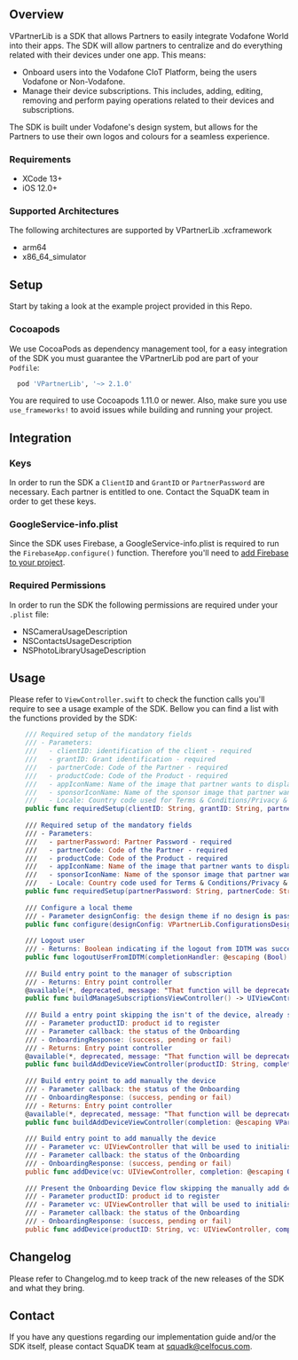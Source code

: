 ## Overview
VPartnerLib is a SDK that allows Partners to easily integrate Vodafone World into their apps.
The SDK will allow partners to centralize and do everything related with their devices under one app. This means:

- Onboard users into the Vodafone CIoT Platform, being the users Vodafone or Non-Vodafone.
- Manage their device subscriptions. This includes, adding, editing, removing and perform paying operations related to their devices and subscriptions. 

The SDK is built under Vodafone's design system, but allows for the Partners to use their own logos and colours for a seamless experience. 

### Requirements
- XCode 13+
- iOS 12.0+

### Supported Architectures
The following architectures are supported by VPartnerLib .xcframework
- arm64
- x86_64_simulator

## Setup
Start by taking a look at the example project provided in this Repo.

### Cocoapods
We use CocoaPods as dependency management tool, for a easy integration of the SDK you must guarantee the VPartnerLib pod are part of your `Podfile`:

```ruby
  pod 'VPartnerLib', '~> 2.1.0'
```

You are required to use Cocoapods 1.11.0 or newer.
Also, make sure you use `use_frameworks!` to avoid issues while building and running your project.

## Integration

### Keys
In order to run the SDK a `ClientID` and `GrantID` or `PartnerPassword` are necessary.
Each partner is entitled to one. Contact the SquaDK team in order to get these keys.

### GoogleService-info.plist
Since the SDK uses Firebase, a GoogleService-info.plist is required to run the `FirebaseApp.configure()` function. 
Therefore you'll need to [add Firebase to your project](#https://firebase.google.com/docs/ios/setup?hl=pt).

### Required Permissions
In order to run the SDK the following permissions are required under your `.plist` file:
- NSCameraUsageDescription
- NSContactsUsageDescription
- NSPhotoLibraryUsageDescription

## Usage

Please refer to `ViewController.swift` to check the function calls you'll require to see a usage example of the SDK. Bellow you can find a list with the functions provided by the SDK:

```swift
    /// Required setup of the mandatory fields
    /// - Parameters:
    ///   - clientID: identification of the client - required
    ///   - grantID: Grant identification - required
    ///   - partnerCode: Code of the Partner - required
    ///   - productCode: Code of the Product - required
    ///   - appIconName: Name of the image that partner wants to display on splashscreen - optional (default - nil)
    ///   - sponsorIconName: Name of the sponsor image that partner wants to display on splashscreen - optional (default - Connected by Vodafone white logo)
    ///   - Locale: Country code used for Terms & Conditions/Privacy & Policy URLs, before the IDTM Login (OPTIONS: uk, de, es, it, ze) (default - SIM card locale)
    public func requiredSetup(clientID: String, grantID: String, partnerCode: String, productCode: String, appIconName: String? = nil, sponsorIconName: String? = nil, locale: String? = nil)
    
    /// Required setup of the mandatory fields
    /// - Parameters:
    ///   - partnerPassword: Partner Password - required
    ///   - partnerCode: Code of the Partner - required
    ///   - productCode: Code of the Product - required
    ///   - appIconName: Name of the image that partner wants to display on splashscreen - optional (default - nil)
    ///   - sponsorIconName: Name of the sponsor image that partner wants to display on splashscreen - optional (default - Connected by Vodafone white logo)
    ///   - Locale: Country code used for Terms & Conditions/Privacy & Policy URLs, before the IDTM Login (OPTIONS: uk, de, es, it, ze) (default - SIM card locale)
    public func requiredSetup(partnerPassword: String, partnerCode: String, productCode: String, appIconName: String? = nil, sponsorIconName: String? = nil, locale: String? = nil)
    
    /// Configure a local theme
    /// - Parameter designConfig: the design theme if no design is passed it will accept the default
    public func configure(designConfig: VPartnerLib.ConfigurationsDesign = ConfigurationsDesign.defaultDesignConfiguration)
    
    /// Logout user
    /// - Returns: Boolean indicating if the logout from IDTM was successful or not
    public func logoutUserFromIDTM(completionHandler: @escaping (Bool) -> Void)
    
    /// Build entry point to the manager of subscription
    /// - Returns: Entry point controller
    @available(*, deprecated, message: "That function will be deprecated in new SDK versions, substituted for manageSubscriptions function with UIViewController parameter.")
    public func buildManageSubscriptionsViewController() -> UIViewController
    
    /// Build a entry point skipping the isn't of the device, already sent in the parameter
    /// - Parameter productID: product id to register
    /// - Parameter callback: the status of the Onboarding
    /// - OnboardingResponse: (success, pending or fail)
    /// - Returns: Entry point controller
    @available(*, deprecated, message: "That function will be deprecated in new SDK versions, substituted for manageSubscriptions function with UIViewController parameter.")
    public func buildAddDeviceViewController(productID: String, completion: @escaping VPartnerLib.OnboardingCompletionHandler) -> UIViewController
    
    /// Build entry point to add manually the device
    /// - Parameter callback: the status of the Onboarding
    /// - OnboardingResponse: (success, pending or fail)
    /// - Returns: Entry point controller
    @available(*, deprecated, message: "That function will be deprecated in new SDK versions, substituted for manageSubscriptions function with UIViewController parameter.")
    public func buildAddDeviceViewController(completion: @escaping VPartnerLib.OnboardingCompletionHandler) -> UIViewController
    
    /// Build entry point to add manually the device
    /// - Parameter vc: UIViewController that will be used to initialise the SDK
    /// - Parameter callback: the status of the Onboarding
    /// - OnboardingResponse: (success, pending or fail)
    public func addDevice(vc: UIViewController, completion: @escaping OnboardingCompletionHandler)
    
    /// Present the Onboarding Device flow skipping the manually add device screen, already sent in the parameter
    /// - Parameter productID: product id to register
    /// - Parameter vc: UIViewController that will be used to initialise the SDK
    /// - Parameter callback: the status of the Onboarding
    /// - OnboardingResponse: (success, pending or fail)
    public func addDevice(productID: String, vc: UIViewController, completion: @escaping OnboardingCompletionHandler)
```

## Changelog
Please refer to Changelog.md to keep track of the new releases of the SDK and what they bring.

## Contact
If you have any questions regarding our implementation guide and/or the SDK itself, please contact SquaDK team at squadk@celfocus.com. 

